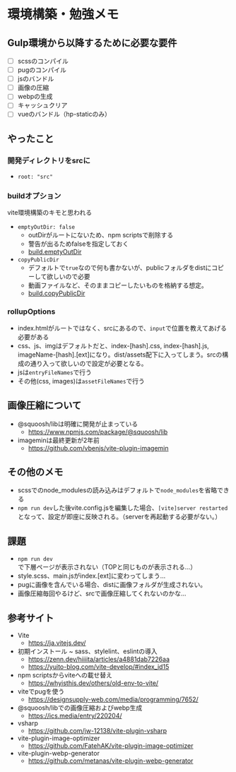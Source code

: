 # 環境構築・勉強メモ

## Gulp環境から以降するために必要な要件

- [ ] scssのコンパイル
- [ ] pugのコンパイル
- [ ] jsのバンドル
- [ ] 画像の圧縮
- [ ] webpの生成
- [ ] キャッシュクリア
- [ ] vueのバンドル（hp-staticのみ）

## やったこと

### 開発ディレクトリをsrcに

- `root: "src"`

### buildオプション

vite環境構築のキモと思われる

- `emptyOutDir: false`
  - outDirがルートにないため、npm scriptsで削除する
  - 警告が出るためfalseを指定しておく
  - [build.emptyOutDir](https://ja.vitejs.dev/config/build-options.html#build-emptyoutdir)
- `copyPublicDir`
  - デフォルトで`true`なので何も書かないが、publicフォルダをdistにコピーして欲しいので必要
  - 動画ファイルなど、そのままコピーしたいものを格納する想定。
  - [build.copyPublicDir](https://ja.vitejs.dev/config/build-options.html#build-copypublicdir)

### rollupOptions

- index.htmlがルートではなく、srcにあるので、`input`で位置を教えてあげる必要がある
- css、js、imgはデフォルトだと、index-[hash].css, index-[hash].js, imageName-[hash].[ext]になり。dist/assets配下に入ってしまう。srcの構成の通り入って欲しいので設定が必要となる。
- jsは`entryFileNames`で行う
- その他(css, images)は`assetFileNames`で行う

## 画像圧縮について

- @squoosh/libは明確に開発が止まっている
  - https://www.npmjs.com/package/@squoosh/lib
- imageminは最終更新が2年前
  - https://github.com/vbenjs/vite-plugin-imagemin

## その他のメモ

- scssでのnode_modulesの読み込みはデフォルトで`node_modules`を省略できる
- `npm run dev`した後vite.config.jsを編集した場合、`[vite]server restarted`となって、設定が即座に反映される。（serverを再起動する必要がない。）

## 課題

- `npm run dev`で下層ページが表示されない（TOPと同じものが表示される...）
- style.scss、main.jsがindex.[ext]に変わってしまう...
- pugに画像を含んでいる場合、distに画像フォルダが生成されない。
- 画像圧縮毎回やるけど、srcで画像圧縮してくれないのかな...

## 参考サイト

- Vite
  - https://ja.vitejs.dev/
- 初期インストール ~ sass、stylelint、eslintの導入
  - https://zenn.dev/hiiiita/articles/a4881dab7226aa
  - https://yuito-blog.com/vite-develop/#index_id15
- npm scriptsからviteへの載せ替え
  - https://whyisthis.dev/others/old-env-to-vite/
- viteでpugを使う
  - https://designsupply-web.com/media/programming/7652/
- @squoosh/libでの画像圧縮およびwebp生成
  - https://ics.media/entry/220204/
- vsharp
  - https://github.com/jw-12138/vite-plugin-vsharp
- vite-plugin-image-optimizer
  - https://github.com/FatehAK/vite-plugin-image-optimizer
- vite-plugin-webp-generator
  - https://github.com/metanas/vite-plugin-webp-generator

